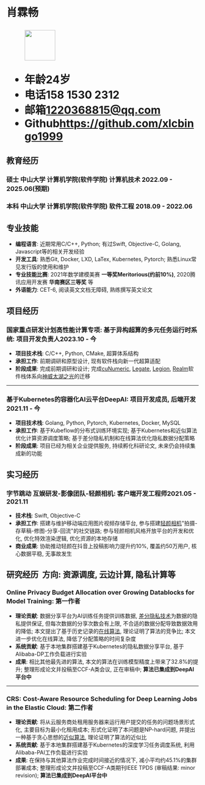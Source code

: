 <h1>
  <span>肖霖畅</span>
  <span>
  </span>
  <ul>
    <img src="https://s11.ax1x.com/2023/12/26/pibEFGF.jpg" height="80">
  </ul>
  <ul>
    <li><span>年龄</span>24岁</li>
    <li><span>电话</span>158 1530 2312</li>
    <li><span>邮箱</span><a href="mailto:1220368815@qq.com">1220368815@qq.com</a></li>
    <li><span>Github</span><a href="https://github.com/xlcbingo1999">https://github.com/xlcbingo1999</a></li>
  </ul>
  
</h1>

## 教育经历
### 硕士 中山大学 计算机学院(软件学院) 计算机技术<span class="role">&nbsp;</span><span class="right">2022.09 - 2025.06(预期)</span>
### 本科 中山大学 计算机学院(软件学院) 软件工程<span class="role">&nbsp;</span><span class="right">2018.09 - 2022.06</span>


## 专业技能

- **编程语言**: 近期常用C/C++, Python; 有过Swift, Objective-C, Golang, Javascript等的相关开发经验
- **开发工具**: 熟悉Git, Docker, LXD, LaTex, Kubernetes, Pytorch; 熟悉Linux常见发行版的使用和维护
- **专业技能比赛**: 2021年数学建模美赛 **一等奖Meritorious(约前10\%)**, 2020腾讯应用开发赛 **华南赛区三等奖** 等
- **外语能力**: CET-6, 阅读英文文档无障碍, 熟练撰写英文论文

## 项目经历

### 国家重点研发计划高性能计算专项: 基于异构超算的多元任务运行时系统<span class="role">:&nbsp;项目开发负责人</span><span class="right">2023.10 - 今</span>

- **项目技术栈**: C/C++, Python, CMake, 超算体系结构
- **承担工作**: 前期调研和原型设计, 现有软件栈向新一代超算适配
- **阶段成果**: 完成前期调研和设计; 完成<a href="https://github.com/nv-legate/cunumeric">cuNumeric</a>, <a href="https://github.com/nv-legate/legate.core">Legate</a>, <a href="https://github.com/StanfordLegion/legion">Legion</a>, <a href="https://github.com/StanfordLegion/legion">Realm</a>软件栈体系向<a href="https://www.nsccwx.cn/">神威太湖之光</a>的迁移 

---

### 基于Kubernetes的容器化AI云平台DeepAI<span class="role">:&nbsp;项目开发成员, 后端开发</span><span class="right">2021.11 - 今</span>

- **项目技术栈**: Golang, Python, Pytorch, Kubernetes, Docker, MySQL
- **承担工作**: 基于Kubeflow的分布式训练环境实现; 基于Kubernetes和近似算法优化计算资源调度策略; 基于差分隐私机制和在线算法优化隐私数据分配策略
- **阶段成果**: 项目已经为相关企业提供服务, 持续孵化科研论文, 未来仍会持续集成新的功能

## 实习经历

### 字节跳动 互娱研发-影像团队-轻颜相机<span class="role">:&nbsp;客户端开发工程师</span><span class="right">2021.05 - 2021.11</span><br>

- **技术栈**: Swift, Objective-C
- **承担工作**: 搭建与维护移动端应用图片视频存储平台, 参与搭建<a href="https://m.ulikecam.com/">轻颜相机</a>"拍摄-存草稿-修图-分享-回流"的社交链路; 参与轻颜相机风格开放平台的开发和优化, 优化特效渲染逻辑, 优化资源的本地存储
- **商业成果**: 协助推动轻颜在抖音上投稿影响力提升约10\%, 覆盖约50万用户, 核心数据平稳, 无事故发生

## 研究经历<span class="role">&nbsp; 方向: 资源调度, 云边计算, 隐私计算等</span>

### Online Privacy Budget Allocation over Growing Datablocks for Model Training<span class="role">:&nbsp;第一作者</span>

- **理论贡献**: 数据分享平台为AI训练任务提供训练数据, <a href="https://www.cis.upenn.edu/~aaroth/privacybook.html">差分隐私技术</a>为数据的隐私提供保证, 但每次数据的分享次数会有上限, 不合适的数据分配导致数据效用的降低; 本文提出了基于历史记录的<a href="https://xlcbingo1999.github.io/assets/pdf/online_algorithm.pdf">在线算法</a>, 理论证明了算法的竞争比; 本文进一步优化在线算法, 降低了分配策略的时间复杂度
- **系统贡献**: 基于本地集群搭建基于Kubernetes的隐私数据分享平台, 基于Alibaba-DP工作负载进行实验
- **成果**: 相比其他最先进的算法, 本文的算法在训练模型精度上带来了32.8\%的提升; 整理形成论文并投稿至CCF-A类会议, 正在审稿中; **算法已集成到DeepAI平台中**

---

### CRS: Cost-Aware Resource Scheduling for Deep Learning Jobs in the Elastic Cloud<span class="role">:&nbsp;第二作者</span>

- **理论贡献**: 将从云服务商处租用服务器来运行用户提交的任务的问题场景形式化, 主要目标为最小化租用成本; 形式化证明了本问题是NP-hard问题, 并提出一种基于贪心思想的<a href="https://xlcbingo1999.github.io/assets/pdf/approximation_algorithm.pdf">近似算法</a>, 理论证明了算法的近似比
- **系统贡献**: 基于本地集群搭建基于Kubernetes的深度学习任务调度系统, 利用Alibaba-PAI工作负载进行实验
- **成果**: 在保持与其他算法作业完成时间接近的情况下, 减小平均约45.1\%的集群部署成本; 整理形成论文并投稿至CCF-A类期刊IEEE TPDS (审稿结果: minor revision); **算法已集成到DeepAI平台中** 



